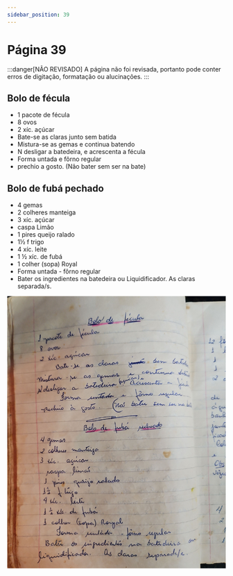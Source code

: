 ```yaml
---
sidebar_position: 39
---
```

# Página 39
:::danger[NÃO REVISADO]
A página não foi revisada, portanto pode conter erros de digitação, formatação ou alucinações.
:::
## Bolo de fécula

- 1 pacote de fécula
- 8 ovos
- 2 xíc. açúcar
- Bate-se as claras junto sem batida
- Mistura-se as gemas e continua batendo
- N desligar a batedeira, e acrescenta a fécula
- Forma untada e fôrno regular
- prechio a gosto. (Não bater sem ser na bate)

## Bolo de fubá pechado

- 4 gemas
- 2 colheres manteiga
- 3 xíc. açúcar
- caspa Limão
- 1 pires queijo ralado
- 1½ f trigo
- 4 xíc. leite
- 1 ½ xíc. de fubá
- 1 colher (sopa) Royal
- Forma untada - fôrno regular
- Bater os ingredientes na batedeira ou Liquidificador. As claras separada/s.

![imagem base](./images/page_39.png)